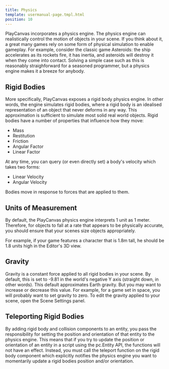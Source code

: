 ```yaml
---
title: Physics
template: usermanual-page.tmpl.html
position: 10
---
```


PlayCanvas incorporates a physics engine. The physics engine can realistically control the motion of objects in your scene. If you think about it, a great many games rely on some form of physical simulation to enable gameplay. For example, consider the classic game Asteroids: the ship accelerates as its rockets fire, it has inertia, and asteroids will destroy it when they come into contact. Solving a simple case such as this is reasonably straighforward for a seasoned programmer, but a physics engine makes it a breeze for anybody.

## Rigid Bodies

More specifically, PlayCanvas exposes a rigid body physics engine. In other words, the engine simulates rigid bodies, where a rigid body is an idealised representation of an object that never deforms in any way. This approximation is sufficient to simulate most solid real world objects. Rigid bodies have a number of properties that influence how they move:

* Mass
* Restitution
* Friction
* Angular Factor
* Linear Factor

At any time, you can query (or even directly set) a body's velocity which takes two forms:

* Linear Velocity
* Angular Velocity

Bodies move in response to forces that are applied to them.

## Units of Measurement

By default, the PlayCanvas physics engine interprets 1 unit as 1 meter. Therefore, for objects to fall at a rate that appears to be physically accurate, you should ensure that your scenes size objects appropriately.

For example, if your game features a character that is 1.8m tall, he should be 1.8 units high in the Editor's 3D view.

## Gravity

Gravity is a constant force applied to all rigid bodies in your scene. By default, this is set to -9.81 in the world's negative Y axis (straight down, in other words). This default approximates Earth gravity. But you may want to increase or decrease this value. For example, for a game set in space, you will probably want to set gravity to zero. To edit the gravity applied to your scene, open the Scene Settings panel.

## Teleporting Rigid Bodies

By adding rigid body and collision components to an entity, you pass the responsibility for setting the position and orientation of that entity to the physics engine. This means that if you try to update the position or orientation of an entity in a script using the pc.Entity API, the functions will not have an effect. Instead, you must call the teleport function on the rigid body component which explicitly notifies the physics engine you want to momentarily update a rigid bodies position and/or orientation.